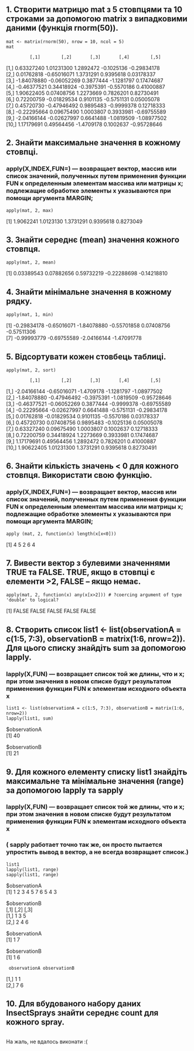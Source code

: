 ## 1. Створити матрицю mat з 5 стовпцями та 10 строками за допомогою matrix з випадковими даними (функція rnorm(50)).
```{r}
mat <- matrix(rnorm(50), nrow = 10, ncol = 5)
mat
```
             [,1]        [,2]       [,3]       [,4]        [,5]  
 [1,]  0.63327240  1.01231300  1.2892472 -0.1025136 -0.29834178  
 [2,]  0.01762818 -0.65016071  1.3731291  0.9395618  0.03178337  
 [3,] -1.84078880 -0.06052269  0.3877444 -1.1281797  0.17474687  
 [4,] -0.46377521  0.34418924 -0.3975391 -0.5570186  0.41000887  
 [5,]  1.90622405  0.07408756  1.2273669  0.7826201  0.82730491  
 [6,]  0.72200759 -0.01829534  0.9101135 -0.5751131  0.05005078  
 [7,]  0.45720730 -0.47946492  0.9895483 -0.9999378  0.12718333  
 [8,] -0.22295664  0.09675490  1.0003807  0.3933981 -0.69755589  
 [9,] -2.04166144 -0.02627997  0.6641488 -1.0819509 -1.08977502  
[10,]  1.17179691  0.49564456 -1.4709178  0.1002637 -0.95728646  

## 2. Знайти максимальне значення в кожному стовпці.
### apply(X,INDEX,FUN=) — возвращает вектор, массив или список значений, полученных путем применения функции FUN к определенным элементам массива или матрицы x; подлежащие обработке элементы х указываются при помощи аргумента MARGIN;
```{r}
apply(mat, 2, max)
```
[1] 1.9062241 1.0123130 1.3731291 0.9395618 0.8273049  

## 3. Знайти середнє (mean) значення кожного стовпця.
```{r}
apply(mat, 2, mean)
```
[1]  0.03389543  0.07882656  0.59732219 -0.22288698 -0.14218810  

## 4. Знайти мінімальне значення в кожному рядку.
```{r}
apply(mat, 1, min)
```
 [1] -0.29834178 -0.65016071 -1.84078880 -0.55701858  0.07408756 -0.57511306  
 [7] -0.99993779 -0.69755589 -2.04166144 -1.47091778   


## 5. Відсортувати кожен стовбець таблиці.
```{r}
apply(mat, 2, sort)
```
             [,1]        [,2]       [,3]       [,4]        [,5]  
 [1,] -2.04166144 -0.65016071 -1.4709178 -1.1281797 -1.08977502  
 [2,] -1.84078880 -0.47946492 -0.3975391 -1.0819509 -0.95728646  
 [3,] -0.46377521 -0.06052269  0.3877444 -0.9999378 -0.69755589  
 [4,] -0.22295664 -0.02627997  0.6641488 -0.5751131 -0.29834178  
 [5,]  0.01762818 -0.01829534  0.9101135 -0.5570186  0.03178337  
 [6,]  0.45720730  0.07408756  0.9895483 -0.1025136  0.05005078  
 [7,]  0.63327240  0.09675490  1.0003807  0.1002637  0.12718333  
 [8,]  0.72200759  0.34418924  1.2273669  0.3933981  0.17474687  
 [9,]  1.17179691  0.49564456  1.2892472  0.7826201  0.41000887  
[10,]  1.90622405  1.01231300  1.3731291  0.9395618  0.82730491  

## 6. Знайти кількість значень < 0 для кожного стовпця. Використати свою функцію.
### apply(X,INDEX,FUN=) — возвращает вектор, массив или список значений, полученных путем применения функции FUN к определенным элементам массива или матрицы x; подлежащие обработке элементы х указываются при помощи аргумента MARGIN;
```{r}
apply (mat, 2, function(x) length(x[x<0]))
```

[1] 4 5 2 6 4  

## 7. Вивести вектор з булевими значеннями TRUE та FALSE. TRUE, якщо в стовпці є елементи >2, FALSE – якщо немає.
```{r}
apply(mat, 2, function(x) any(x[x>2])) # ?coercing argument of type 'double' to logical?
```

[1] FALSE FALSE FALSE FALSE FALSE

## 8. Створить список list1 <- list(observationA = c(1:5, 7:3), observationB = matrix(1:6, nrow=2)). Для цього списку знайдіть sum за допомогою lapply.
### lapply(X,FUN) — возвращает список той же длины, что и х; при этом значения в новом списке будут результатом применения функции FUN к элементам исходного объекта х
```{r}
list1 <- list(observationA = c(1:5, 7:3), observationB = matrix(1:6, nrow=2))
lapply(list1, sum)

```

$observationA  
[1] 40  

$observationB  
[1] 21  

## 9. Для кожного елементу списку list1 знайдіть максимальне та мінімальне значення (range) за допомогою lapply та sapply
### lapply(X,FUN) — возвращает список той же длины, что и х; при этом значения в новом списке будут результатом применения функции FUN к элементам исходного объекта х
### ( sapply работает точно так же, он просто пытается упростить вывод в вектор, а не всегда возвращает список.)
```{r}
list1
lapply(list1, range)
sapply(list1, range)
```
$observationA  
 [1] 1 2 3 4 5 7 6 5 4 3  

$observationB  
     [,1] [,2] [,3]  
[1,]    1    3    5  
[2,]    2    4    6  

$observationA  
[1] 1 7  

$observationB  
[1] 1 6  

     observationA observationB  
[1,]            1            1  
[2,]            7            6  

## 10. Для вбудованого набору даних InsectSprays знайти середнє count для кожного spray.
```{r}

```
На жаль, не вдалось виконати :(
